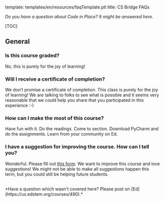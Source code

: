 template: templates/en/resources/faqTemplate.ptl
title: CS Bridge FAQs

*Do you have a question about Code in Place? It might be answered here.*

<!-- Table of Contents -->
[TOC]

## General

### Is this course graded?

No, this is purely for the joy of learning!

### Will I receive a certificate of completion?
                            
We don’t promise a certificate of completion. This class is purely for the joy of learning! We are talking to folks to see what is possible and it seems very reasonable that we could help you share that you participated in this experience :-)

### How can I make the most of this course? 

Have fun with it. Do the readings. Come to section. Download PyCharm and do the assignments. Learn from your community on Ed.
### I have a suggestion for improving the course. How can I tell you?

Wonderful. Please fill out <a href='https://docs.google.com/forms/d/e/1FAIpQLSdINcYsz1JN8eekMJntExxNyz7m5fa6JKztT_pkeYqfUMIRwg/viewform'>this form</a>. We want to improve this course and love suggestions! We might not be able to make all suggestions happen this term, but you could still be helping future students.

<br/>
*Have a question which wasn't covered here? Please post on [Ed](https://us.edstem.org/courses/490).*
